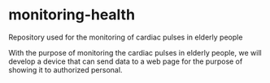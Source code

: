 # monitoring-health
Repository used for the monitoring of cardiac pulses in elderly people

With the purpose of monitoring the cardiac pulses in elderly people, we will develop a device that can send data to a web page for the purpose of showing it to authorized personal.
